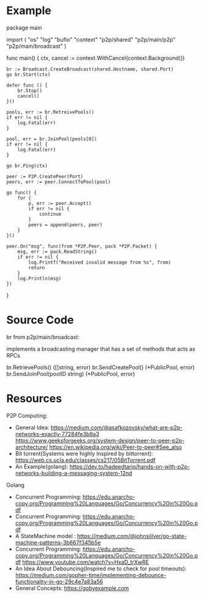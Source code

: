 # Example

package main

import (
	"os"
	"log"
	"bufio"
	"context"
	"p2p/shared"
	"p2p/main/p2p"
	"p2p/main/broadcast"
)

func main() {
	ctx, cancel := context.WithCancel(context.Background())

	br := Broadcast.CreateBroadcast(shared.Hostname, shared.Port)
	go br.Start(ctx)

	defer func () {
		br.Stop()
		cancel()
	}()

	pools, err := br.RetreivePools()
	if err != nil {
		log.Fatal(err)
	}

    pool, err = br.JoinPool(pools[0])
    if err != nil {
        log.Fatal(err)
    }

    go br.Ping(ctx)

    peer := P2P.CreatePeer(Port)
    peers, err := peer.ConnectToPool(pool) 

    go func() {
        for {
            p, err := peer.Accept()
            if err != nil {
                continue
            }
            peers = append(peers, peer) 
        }
    }()

	peer.On("msg", func(from *P2P.Peer, pack *P2P.Packet) {
		msg, err := pack.ReadString()
		if err != nil {
			log.Printf("Received invalid message from %s", from)
			return
		}
		log.Println(msg)
	})
}

# Source Code

br from p2p/main/broadcast:

implements a broadcasting manager that has a set of methods that acts as RPCs

br.RetrievePools() ([]string, error)
br.SendCreatePool() (*PublicPool, error)
br.SendJoinPool(poolID string) (*PublicPool, error)

# Resources

P2P Computing:

- General Idea: https://medium.com/@asafkozovsky/what-are-p2p-networks-exactly-77284fe3b8a3
  https://www.geeksforgeeks.org/system-design/peer-to-peer-p2p-architecture/
  https://en.wikipedia.org/wiki/Peer-to-peer#See_also
- Bit torrent(Systems were highly Inspired by bittorrent): https://web.cs.ucla.edu/classes/cs217/05BitTorrent.pdf
- An Example(golang): https://dev.to/hadeedtariq/hands-on-with-p2p-networks-building-a-messaging-system-12nd

Golang
- Concurrent Programming: https://edu.anarcho-copy.org/Programming%20Languages/Go/Concurrency%20in%20Go.pdf
- Concurrent Programming: https://edu.anarcho-copy.org/Programming%20Languages/Go/Concurrency%20in%20Go.pdf
- A StateMachine model : https://medium.com/@johnsiilver/go-state-machine-patterns-3b667f345b5e
- Concurrent Programming: https://edu.anarcho-copy.org/Programming%20Languages/Go/Concurrency%20in%20Go.pdf
  https://www.youtube.com/watch?v=HxaD_trXwRE
- An Idea About Debouncing(Inspired me to check for pool timeouts): https://medium.com/gopher-time/implementing-debounce-functionality-in-go-29c4e7a83a56
- General Concepts: https://gobyexample.com
